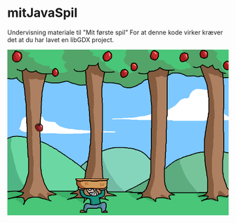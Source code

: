 # mitJavaSpil
Undervisning materiale til "Mit første spil"
For at denne kode virker kræver det at du har lavet en libGDX project.

![screenshot](/gameShot.png)
